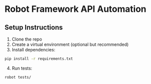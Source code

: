 # Robot Framework API Automation

## Setup Instructions

1. Clone the repo
2. Create a virtual environment (optional but recommended)
3. Install dependencies:

```bash
pip install -r requirements.txt
```

4. Run tests:

```bash
robot tests/
```
